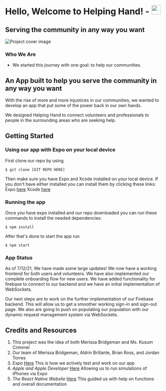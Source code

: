 # Hello, Welcome to Helping Hand! -  <img src="https://raw.githubusercontent.com/MartinHeinz/MartinHeinz/master/wave.gif" width="30px">

## Serving the community in any way you want


![Project cover image](https://i.postimg.cc/htgLYsy8/Helping-Hand-logos.jpg)

### Who We Are
- We started this journey with one goal: to help our communities.

## An App built to help you serve the community in any way you want 

With the rise of more and more injustices in our communities, we wanted to develop an app that put some of the power back in our own hands.

We designed Helping Hand to connect volunteers and professionals to people in the surrounding areas who are seeking help.

## Getting Started

### Using our app with Expo on your local device

First clone our repo by using 
```
$ git clone [GIT REPO HERE]
```
Then make sure you have Expo and Xcode installed on your local device. 
If you don't have either installed you can install them by clicking these links:
Expo [here](https://docs.expo.dev/get-started/installation/)
Xcode [here](https://developer.apple.com/xcode/)

### Running the app
Once you have expo installed and our repo downloaded you can run these commands to install the needed dependencies:
```
$ npm install
```
After that's done to start the app run
```
$ npm start
```

### App Status

As of 7/12/21, We have made some large updates! We now have a working frontend for both users and volunteers. We have also implemented our complete onboarding flow for new users. We have added functionality for firebase to connect to our backend and we have an initial implementation of WebSockets.

Our next steps are to work on the further implementation of our Firebase backend. This will allow us to get a smoother working sign-in and sign-out page. We also are going to push on populating our population with our dynamic request management system via WebSockets. 

## Credits and Resources

1. This project was the idea of both Merissa Bridgeman and Ms. Kusum Crimmel
2. Our team of Merissa Bridgeman, Aldrin Brillante, Brian Ross, and Jordan Torres
3. *Expo* [Here](https://expo.dev/) This is how we actively test and work on our app
4. *Apple and Apple Developer* [Here](https://developer.apple.com/) Allowing us to run simulations of iPhones via Expo
5. *The React Native Website* [Here](https://reactnative.dev/) This guided us with help on functions and overall documentation
